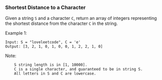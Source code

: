 ### Shortest Distance to a Character

Given a string `S` and a character `C`, return an array of integers representing the shortest distance from the character `C` in the string.

Example 1:
```
Input: S = "loveleetcode", C = 'e'
Output: [3, 2, 1, 0, 1, 0, 0, 1, 2, 2, 1, 0]
```
 

Note:
```
    S string length is in [1, 10000].
    C is a single character, and guaranteed to be in string S.
    All letters in S and C are lowercase.
```
